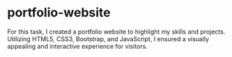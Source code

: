 # portfolio-website
For this task, I created a portfolio website to highlight my skills and projects. Utilizing HTML5, CSS3, Bootstrap, and JavaScript, I ensured a visually appealing and interactive experience for visitors.
